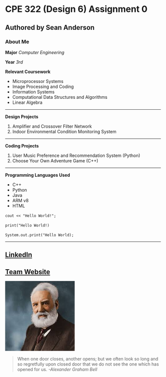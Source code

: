 # CPE 322 (Design 6) Assignment 0
## Authored by Sean Anderson
### About Me
**Major** *Computer Engineering*

**Year** *3rd*

**Relevant Coursework**
- Microprocessor Systems
- Image Processing and Coding
- Information Systems
- Computational Data Structures and Algorithms
- Linear Algebra
---
**Design Projects**
1. Amplifier and Crossover Filter Network
2. Indoor Environmental Condition Monitoring System
---
**Coding Projects**
1. User Music Preference and Recommendation System (Python)
2. Choose Your Own Adventure Game (C++)
---
**Programming Languages Used**
- C++
- Python
- Java
- ARM v8
- HTML

`cout << "Hello World!";`

`print("Hello World!)`

`System.out.print("Hello World);`

---
[LinkedIn](https://www.linkedin.com/in/sean-anderson-403ab4199/)
---
[Team Website](https://sites.google.com/stevens.edu/cpe-322-engineering-design-vi/home)
---
![Alexander Graham Bell](https://github.com/Sanderson1205/cpe322/blob/c6fa6c53ec95700cb22a1e5157c829f5d965cbcc/Alexander%20Graham%20Bell.jpg)
> When one door closes, another opens; but we often look so long and so regretfully upon closed door that we do not see the one which has opened for us.
*-Alexander Graham Bell*
